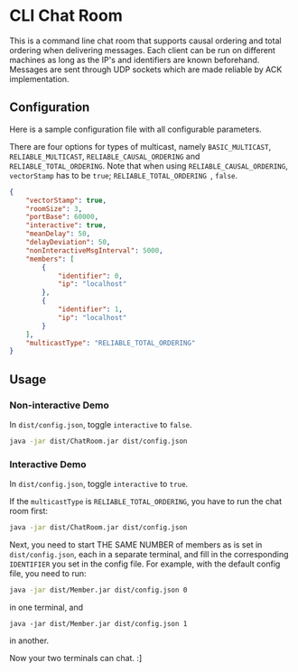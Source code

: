 CLI Chat Room
================
This is a command line chat room that supports causal ordering and total ordering when delivering messages. Each client can be run on different machines as long as the IP's and identifiers are known beforehand. Messages are sent through UDP sockets which are made reliable by ACK implementation.

Configuration
-----
Here is a sample configuration file with all configurable parameters.

There are four options for types of multicast, namely `BASIC_MULTICAST`, `RELIABLE_MULTICAST`, `RELIABLE_CAUSAL_ORDERING` and `RELIABLE_TOTAL_ORDERING`. Note that when using `RELIABLE_CAUSAL_ORDERING`, `vectorStamp` has to be `true`; `RELIABLE_TOTAL_ORDERING `, `false`.

```json
{
    "vectorStamp": true,
    "roomSize": 3,
    "portBase": 60000,
    "interactive": true,
    "meanDelay": 50,
    "delayDeviation": 50,
    "nonInteractiveMsgInterval": 5000,
    "members": [
        {
            "identifier": 0,
            "ip": "localhost"
        },
        {
            "identifier": 1,
            "ip": "localhost"
        }
    ],
    "multicastType": "RELIABLE_TOTAL_ORDERING"
}
```

Usage
------
### Non-interactive Demo ###

In `dist/config.json`, toggle `interactive` to `false`.

```bash
java -jar dist/ChatRoom.jar dist/config.json
```

### Interactive Demo ###

In `dist/config.json`, toggle `interactive` to `true`.

If the `multicastType` is `RELIABLE_TOTAL_ORDERING`, you have to run the chat room first:

```bash
java -jar dist/ChatRoom.jar dist/config.json
```

Next, you need to start THE SAME NUMBER of members as is set in `dist/config.json`, each in a separate terminal, and fill in the corresponding `IDENTIFIER` you set in the config file. For example, with the default config file, you need to run:

```bash
java -jar dist/Member.jar dist/config.json 0
```

in one terminal, and

```
java -jar dist/Member.jar dist/config.json 1
```

in another.

Now your two terminals can chat. :]